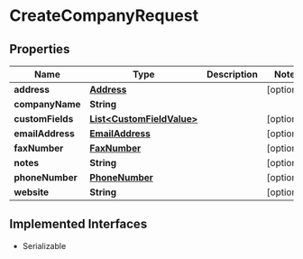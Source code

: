 

# CreateCompanyRequest


## Properties

| Name | Type | Description | Notes |
|------------ | ------------- | ------------- | -------------|
|**address** | [**Address**](Address.md) |  |  [optional] |
|**companyName** | **String** |  |  |
|**customFields** | [**List&lt;CustomFieldValue&gt;**](CustomFieldValue.md) |  |  [optional] |
|**emailAddress** | [**EmailAddress**](EmailAddress.md) |  |  [optional] |
|**faxNumber** | [**FaxNumber**](FaxNumber.md) |  |  [optional] |
|**notes** | **String** |  |  [optional] |
|**phoneNumber** | [**PhoneNumber**](PhoneNumber.md) |  |  [optional] |
|**website** | **String** |  |  [optional] |


## Implemented Interfaces

* Serializable

